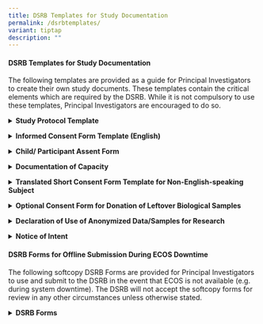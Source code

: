 ```yaml
---
title: DSRB Templates for Study Documentation
permalink: /dsrbtemplates/
variant: tiptap
description: ""
---
```

<h4><strong>DSRB Templates for Study Documentation</strong></h4>
<p>The following templates are provided as a guide for Principal Investigators
to create their own study documents. These templates contain the critical
elements which are required by the DSRB. While it is not compulsory to
use these templates, Principal Investigators are encouraged to do so.</p>
<p></p>
<div data-type="detailGroup" class="isomer-accordion-group isomer-accordion isomer-accordion-white">
<details class="isomer-details">
<summary><strong>Study Protocol Template</strong>
</summary>
<div data-type="detailsContent" class="isomer-details-content">
<ul data-tight="true" class="tight">
<li>
<p><a href="https://for.sg/study-protocol-template" rel="noopener nofollow" target="_blank">207-002: Study&nbsp;Protocol&nbsp;Template (Ver 3, Dated 1 Jun 2009)</a>
</p>
</li>
</ul>
<p></p>
</div>
</details>
</div>
<p></p>
<div data-type="detailGroup" class="isomer-accordion-group isomer-accordion isomer-accordion-white">
<details class="isomer-details">
<summary><strong>Informed Consent Form Template (English)</strong>
</summary>
<div data-type="detailsContent" class="isomer-details-content">
<ul data-tight="true" class="tight">
<li>
<p><a href="https://for.sg/icf-template-260825" rel="noopener nofollow" target="_blank">207-001: Informed Consent Form Template (Ver 14.1, Dated 01 August&nbsp;2025)</a>
</p>
</li>
<li>
<p><a href="/files/DSRB Templates/SUMMARY_OF_UPDATES_TO_THE_NHG_DSRB_ICF_TEMPLATE_1_Aug_2025_Final.pdf" rel="noopener nofollow" target="_blank">Summary of Changes for Informed Consent Form Template</a>
</p>
</li>
</ul>
<p></p>
</div>
</details>
</div>
<p></p>
<div data-type="detailGroup" class="isomer-accordion-group isomer-accordion isomer-accordion-white">
<details class="isomer-details">
<summary><strong>Child/ Participant Assent Form</strong>
</summary>
<div data-type="detailsContent" class="isomer-details-content">
<ul data-tight="true" class="tight">
<li>
<p><a href="https://for.sg/assent-form-010825" rel="noopener nofollow" target="_blank">207-008: Assent Form&nbsp;Template (Ver 03, Dated 01 August 2025)</a>
</p>
</li>
<li>
<p><a href="/files/DSRB Templates/SUMMARY_OF_UPDATES_TO_THE_NHG_ASSENT_FORM_TEMPLATE_1_Aug_2025_Final.pdf" rel="noopener noreferrer nofollow" target="_blank">Summary of Updates to Child / Participant Assent Form Template</a>&nbsp;</p>
</li>
</ul>
<p></p>
</div>
</details>
</div>
<p></p>
<div data-type="detailGroup" class="isomer-accordion-group isomer-accordion isomer-accordion-white">
<details class="isomer-details">
<summary><strong>Documentation of Capacity</strong>
</summary>
<div data-type="detailsContent" class="isomer-details-content">
<ul data-tight="true" class="tight">
<li>
<p><a href="https://for.sg/sample-documentation-of-capacity" rel="noopener nofollow" target="_blank">207-003: Sample&nbsp;language&nbsp;for&nbsp;documentation&nbsp;of&nbsp;Capacity&nbsp;(Ver 1, Dated 1 Aug 2006)</a>
</p>
</li>
</ul>
<p></p>
</div>
</details>
</div>
<p></p>
<div data-type="detailGroup" class="isomer-accordion-group isomer-accordion isomer-accordion-white">
<details class="isomer-details">
<summary><strong>Translated Short Consent Form Template for Non-English-speaking Subject</strong>
</summary>
<div data-type="detailsContent" class="isomer-details-content">
<ul data-tight="true" class="tight">
<li>
<p>207-004: ICF with <strong>ORIGINAL ENGLISH</strong> Short Consent Form Template
(Ver 11, Dated 01 Aug 2025)</p>
</li>
<li>
<p>207-005: ICF with <strong>SIMPLIFIED CHINESE</strong> language Short Consent
Form Template (Ver 11, Dated 01 Aug 2025)</p>
</li>
<li>
<p>207-006: ICF with <strong>MALAY </strong>language Short Consent Form Template
(Ver 11, Dated 01 Aug 2025)</p>
</li>
<li>
<p>207-007: ICF with <strong>TAMIL </strong>language Short Consent Form Template
(Ver 11, Dated 01 Aug 2025)</p>
</li>
<li>
<p>207-009: Certification of Translation (Ver 2, Dated 01 Aug 2025)</p>
</li>
</ul>
<p></p>
<p>Download the <a href="https://for.sg/short-form-consent" rel="noopener nofollow" target="_blank">Zip file package for the above Templates here</a>.</p>
<p></p>
</div>
</details>
</div>
<p></p>
<div data-type="detailGroup" class="isomer-accordion-group isomer-accordion isomer-accordion-white">
<details class="isomer-details">
<summary><strong>Optional Consent Form for Donation of Leftover Biological Samples</strong>
</summary>
<div data-type="detailsContent" class="isomer-details-content">
<ul data-tight="true" class="tight">
<li>
<p>1704-15: Optional Consent Form for the Donation of Leftover Biological
Samples (Ver 2.0, Dated 26 Nov 2021)</p>
</li>
<li>
<p>1704-16: Optional Consent Form for the Donation of Leftover Biological
Samples with ENGLISH Short Consent Form Template for non-English speaking
subject (Ver 2.0, Dated 26 Nov 2021)</p>
</li>
<li>
<p>1704-17: Optional Consent Form for the Donation of Leftover Biological
Samples with SIMPLIFIED CHINESE Short Consent Form Template for non-English
speaking subject (Ver 2.0, Dated 26 Nov 2021)</p>
</li>
<li>
<p>1704-18: Optional Consent Form for the Donation of Leftover Biological
Samples with MALAY Short Consent Form Template for non-English speaking
subject (Ver 2.0, Dated 26 Nov 2021)</p>
</li>
<li>
<p>1704-19: Optional Consent Form for the Donation of Leftover Biological
Samples with TAMIL Short Consent Form Template for non-English speaking
subject (Ver 2.0, Dated 26 Nov 2021)</p>
</li>
</ul>
<p></p>
<p>Download the <a href="https://for.sg/consent-form-biosample-donation" rel="noopener nofollow" target="_blank">Zip file package for the above Templates here</a>.</p>
<p></p>
</div>
</details>
</div>
<p></p>
<div data-type="detailGroup" class="isomer-accordion-group isomer-accordion isomer-accordion-white">
<details class="isomer-details">
<summary><strong>Declaration of Use of Anonymized Data/Samples for Research</strong>
</summary>
<div data-type="detailsContent" class="isomer-details-content">
<ul data-tight="true" class="tight">
<li>
<p><a href="https://for.sg/declaration-anonymized-research-data-samples" rel="noopener nofollow" target="_blank">Declaration of Use of Anonymized Data and/or Samples for Research (Ver 1, Dated 18 Aug 2023)</a>
</p>
</li>
</ul>
<p></p>
</div>
</details>
</div>
<p></p>
<div data-type="detailGroup" class="isomer-accordion-group isomer-accordion isomer-accordion-white">
<details class="isomer-details">
<summary><strong>Notice of Intent</strong>
</summary>
<div data-type="detailsContent" class="isomer-details-content">
<ul data-tight="true" class="tight">
<li>
<p><a href="https://for.sg/z1yo3l" rel="noopener nofollow" target="_blank">Notice of Intent Application Form (Ver 1, Dated 30 Mar 2012)</a>
</p>
</li>
</ul>
</div>
</details>
</div>
<p></p>
<h4><strong>DSRB Forms for Offline Submission During ECOS Downtime</strong></h4>
<p>The following softcopy DSRB Forms are provided for Principal Investigators
to use and submit to the DSRB in the event that ECOS is not available (e.g.
during system downtime). The DSRB will not accept the softcopy forms for
review in any other circumstances unless otherwise stated.</p>
<p></p>
<div data-type="detailGroup" class="isomer-accordion-group isomer-accordion isomer-accordion-white">
<details class="isomer-details">
<summary><strong>DSRB Forms</strong>
</summary>
<div data-type="detailsContent" class="isomer-details-content">
<ul data-tight="true" class="tight">
<li>
<p>IRB Application Form</p>
</li>
<li>
<p>IRB Application Form (Exempt)</p>
</li>
<li>
<p>Amendment Cover Note</p>
</li>
<li>
<p>Study Status Report Form</p>
</li>
<li>
<p>Study Deviation / Non-Compliance Form</p>
</li>
<li>
<p>UPIRTSO Form</p>
</li>
<li>
<p>Serious Adverse Event Form</p>
</li>
<li>
<p>Other Study Notifications Form</p>
</li>
<li>
<p>Department Representative (DR) Endorsement Form</p>
</li>
<li>
<p>Institution Representative (IR) Endorsement Form</p>
</li>
</ul>
<p></p>
<p>Download the <a href="https://for.sg/dsrb-forms-290525" rel="noopener nofollow" target="_blank">Zip file package for the above Templates here</a>.</p>
<p>Please save the document to your local drive, to enable the macro features.</p>
<p></p>
</div>
</details>
</div>
<p></p>
<p></p>